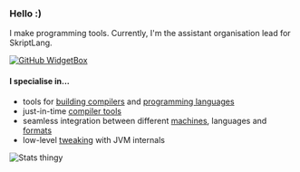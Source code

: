 ### Hello :)
I make programming tools.
Currently, I'm the assistant organisation lead for SkriptLang.

[![GitHub WidgetBox](https://github-widgetbox.vercel.app/api/profile?username=Moderocky&data=followers,repositories,stars,commits)](https://github.com/Moderocky)

#### I specialise in...
 - tools for [building compilers](https://github.com/Moderocky/Foundation) and [programming languages](https://byteskript.org)
 - just-in-time [compiler tools](https://github.com/Moderocky/Mirror)
 - seamless integration between different [machines](https://github.com/Moderocky/Solar), languages and [formats](https://github.com/Moderocky/Argo)
 - low-level [tweaking](https://github.com/Moderocky/Mimic) with JVM internals

![Stats thingy](https://github-readme-stats.vercel.app/api?username=Moderocky&show_icons=true&theme=radical&layout=compact)

